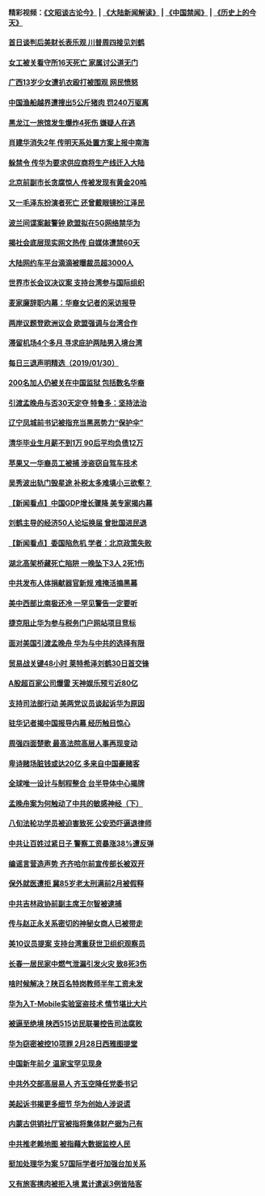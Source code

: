 #### 精彩视频：[《文昭谈古论今》](https://github.com/gfw-breaker/wenzhao) | [《大陆新闻解读》](https://github.com/gfw-breaker/ntdtv-comedy) | [《中国禁闻》](https://github.com/gfw-breaker/ntdtv-news) | [《历史上的今天》](https://github.com/gfw-breaker/today-in-history) 

#### [首日谈判后美财长表乐观 川普周四接见刘鹤](../pages/nsc413/n11015436.md?t=01311230) 


#### [女工被关看守所16天死亡 家属讨公道无门](../pages/nsc413/n11012943.md?t=01311230) 

#### [广西13岁少女遭扒衣殴打被围观 网民愤怒](../pages/nsc413/n11015143.md?t=01311230) 

#### [中国渔船越界遭搜出5公斤猪肉 罚240万驱离](../pages/nsc413/n11015212.md?t=01311230) 

#### [黑龙江一旅馆发生爆炸4死伤 嫌疑人在逃](../pages/nsc413/n11014631.md?t=01311230) 

#### [肖建华消失2年 传明天系处置方案上报中南海](../pages/nsc413/n11014867.md?t=01311230) 

#### [躲禁令 传华为要求供应商将生产线迁入大陆](../pages/nsc413/n11014326.md?t=01311230) 

#### [北京前副市长贪腐惊人 传被发现有黄金20吨](../pages/nsc413/n11014427.md?t=01311230) 

#### [又一毛泽东扮演者死亡 还曾戴眼镜扮江泽民](../pages/nsc413/n11014345.md?t=01311230) 

#### [波兰间谍案敲警钟 欧盟拟在5G网络禁华为](../pages/nsc413/n11013814.md?t=01311230) 

#### [揭社会底层现实网文热传 自媒体遭禁60天](../pages/nsc413/n11014378.md?t=01311230) 

#### [大陆网约车平台滴滴被曝裁员超3000人](../pages/nsc413/n11013996.md?t=01311230) 

#### [世界市长会议决议案 支持台湾参与国际组织](../pages/nsc413/n11014220.md?t=01311230) 

#### [麦家廉辞职内幕：华裔女记者的采访报导](../pages/nsc413/n11013944.md?t=01311230) 

#### [两岸议题登欧洲议会 欧盟强调与台湾合作](../pages/nsc413/n11014172.md?t=01311230) 

#### [滞留机场4个多月 寻求庇护两陆男入境台湾](../pages/nsc413/n11014094.md?t=01311230) 

#### [每日三退声明精选（2019/01/30）](../pages/nsc413/n11014189.md?t=01311230) 

#### [200名加人仍被关在中国监狱 包括数名华裔](../pages/nsc413/n11013981.md?t=01311230) 

#### [引渡孟晚舟与否30天定夺 特鲁多：坚持法治](../pages/nsc413/n11013721.md?t=01311230) 

#### [辽宁凤城前书记被指充当黑恶势力“保护伞”](../pages/nsc413/n11011913.md?t=01311230) 

#### [清华毕业生月薪不到1万 90后平均负债12万](../pages/nsc413/n11013695.md?t=01311230) 

#### [苹果又一华裔员工被捕 涉盗窃自驾车技术](../pages/nsc413/n11013848.md?t=01311230) 

#### [吴秀波出轨门毁星途 补税太多难填小三欲壑？](../pages/nsc413/n11011444.md?t=01311230) 

#### [【新闻看点】中国GDP增长骤降 美专家揭内幕](../pages/nsc413/n11013286.md?t=01311230) 

#### [刘鹤主导的经济50人论坛换届 曾批国进民退](../pages/nsc413/n11013724.md?t=01311230) 

#### [【新闻看点】委国陷危机 学者：北京政策失败](../pages/nsc413/n11013287.md?t=01311230) 

#### [湖北高架桥藏死亡陷阱 一晚坠下3人 2死1伤](../pages/nsc413/n11013368.md?t=01311230) 

#### [中共发布人体捐献器官新规 难掩活摘黑幕](../pages/nsc413/n11013443.md?t=01311230) 

#### [美中西部比南极还冷 一罕见警告一定要听](../pages/nsc413/n11013490.md?t=01311230) 

#### [捷克阻止华为参与税务门户网站项目竞标](../pages/nsc413/n11013525.md?t=01311230) 

#### [面对美国引渡孟晚舟 华为与中共的选择有限](../pages/nsc413/n11013273.md?t=01311230) 

#### [贸易战关键48小时 莱特希泽刘鹤30日首交锋](../pages/nsc413/n11013347.md?t=01311230) 

#### [A股超百家公司爆雷 天神娱乐预亏近80亿](../pages/nsc413/n11013307.md?t=01311230) 

#### [支持司法部行动 美两党议员谈起诉华为原因](../pages/nsc413/n11013467.md?t=01311230) 

#### [驻华记者揭中国报导内幕 经历触目惊心](../pages/nsc413/n11013118.md?t=01311230) 

#### [周强四面楚歌 最高法院高层人事再现变动](../pages/nsc413/n11013230.md?t=01311230) 


#### [卑诗赌场脏钱或达20亿 多来自中国豪赌客](../pages/nsc413/n11011539.md?t=01311230) 

#### [全球唯一设计与制程整合 台半导体中心揭牌](../pages/nsc413/n11012503.md?t=01311230) 

#### [孟晚舟案为何触动了中共的敏感神经（下）](../pages/nsc413/n11008903.md?t=01311230) 

#### [八旬法轮功学员被迫害致死 公安恐吓逼退律师](../pages/nsc413/n11012813.md?t=01311230) 

#### [中共让百姓过紧日子 警察工资暴涨38%遭反弹](../pages/nsc413/n11012713.md?t=01311230) 

#### [编谣言营造声势 齐齐哈尔前宣传部长被双开](../pages/nsc413/n11012334.md?t=01311230) 

#### [保外就医遭拒 冀85岁老太刑满前2月被假释](../pages/nsc413/n11012843.md?t=01311230) 

#### [中共吉林政协前副主席王尔智被逮捕](../pages/nsc413/n11012749.md?t=01311230) 

#### [传与赵正永关系密切的神秘女商人已被带走](../pages/nsc413/n11012615.md?t=01311230) 

#### [美10议员提案 支持台湾重获世卫组织观察员](../pages/nsc413/n11012670.md?t=01311230) 

#### [长春一居民家中燃气泄漏引发火灾 致8死3伤](../pages/nsc413/n11012536.md?t=01311230) 

#### [啥时候解决？陕百名特岗教师半年工资未发](../pages/nsc413/n11011995.md?t=01311230) 

#### [华为入T-Mobile实验室盗技术 情节堪比大片](../pages/nsc413/n11011032.md?t=01311230) 

#### [被逼至绝境 陕西515访民联署控告司法腐败](../pages/nsc413/n11009930.md?t=01311230) 

#### [华为窃密被控10项罪 2月28日西雅图提堂](../pages/nsc413/n11011664.md?t=01311230) 

#### [中国新年前夕 温家宝罕见现身](../pages/nsc413/n11011816.md?t=01311230) 

#### [中共外交部高层易人 齐玉空降任党委书记](../pages/nsc413/n11011777.md?t=01311230) 

#### [美起诉书揭更多细节 华为创始人涉说谎](../pages/nsc413/n11011478.md?t=01311230) 

#### [内蒙古供销社厅官被指将集体财产据为己有](../pages/nsc413/n11011897.md?t=01311230) 

#### [中共推老赖地图 被指藉大数据监控人民](../pages/nsc413/n11011830.md?t=01311230) 

#### [挺加处理华为案 57国际学者吁加强台加关系](../pages/nsc413/n11011746.md?t=01311230) 

#### [又有旅客携肉被拒入境 累计遣返3例皆陆客](../pages/nsc413/n11011803.md?t=01311230) 

